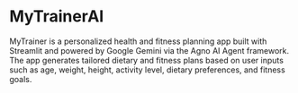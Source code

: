 # MyTrainerAI
MyTrainer is a personalized health and fitness planning app built with Streamlit and powered by Google Gemini via the Agno AI Agent framework. The app generates tailored dietary and fitness plans based on user inputs such as age, weight, height, activity level, dietary preferences, and fitness goals.
